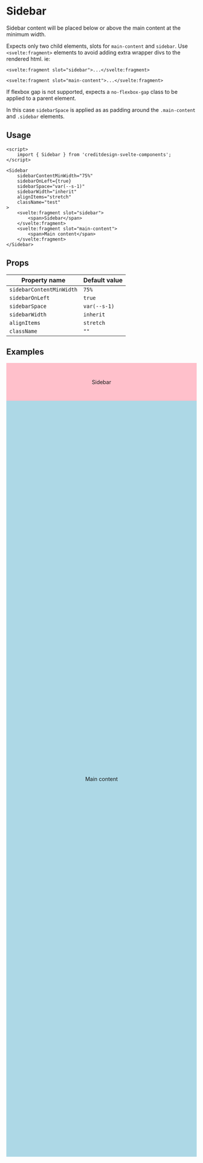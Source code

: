 <script lang="ts">
	import type { Space, PercentWidth, AlignItems, Measure } from '$lib/types';
	import Sidebar from '$lib/Sidebar/index.svelte';
	import Stack from '$lib/Stack/index.svelte';
	import Cluster from '$lib/Cluster/index.svelte';
	import SqueezeContainer from '$lib/SqueezeContainer/index.svelte';
	import PropSelect from '$lib/PropSelect/index.svelte';
	import PropBoolean from '$lib/PropBoolean/index.svelte';

	import {
		space_options,
		percent_options,
		measure_options,
		align_items_options
	} from '../../preview-content/options';

	let sidebarContentMinWidth: PercentWidth = '75%';
	let sidebarOnLeft: boolean = true;
	let sidebarSpace: Space = 'var(--s-1)';
	let sidebarWidth: Measure = 'inherit';
	let alignItems: AlignItems = 'stretch';
</script>

<style>
	span {
		display: flex;
		align-items: center;
		justify-content: center;
		min-width: 100px;
		max-width: none;
		background-color: lightblue;
	}

	nav {
		max-width: none;
	}

	.sidebar__main-content {
		height: 50vh;
	}

	.sidebar__content {
		min-height: 100px;
		background-color: pink;
	}

	.item {
		display: flex;
		align-items: center;
		justify-content: center;
		width: 100%;
		max-width: none;
		height: 100px;
		background-color: lightblue;
	}

	.list-item {
		display: flex;
		align-items: center;
		justify-content: center;
		max-width: none;
		height: 50px;
		padding: var(--s-1);
		background-color: pink;
	}
</style>

# Sidebar

Sidebar content will be placed below or above the main content at the minimum width.

Expects only two child elements, slots for `main-content` and `sidebar`. Use `<svelte:fragment>` elements
to avoid adding extra wrapper divs to the rendered html. ie:

```svelte
<svelte:fragment slot="sidebar">...</svelte:fragment>

<svelte:fragment slot="main-content">...</svelte:fragment>
```

If flexbox gap is not supported, expects a `no-flexbox-gap` class to be applied to a parent element.

In this case `sidebarSpace` is applied as as padding around the `.main-content` and `.sidebar` elements.

## Usage

```svelte
<script>
	import { Sidebar } from 'creditdesign-svelte-components';
</script>

<Sidebar
	sidebarContentMinWidth="75%"
	sidebarOnLeft={true}
	sidebarSpace="var(--s-1)"
	sidebarWidth="inherit"
	alignItems="stretch"
	className="test"
>
	<svelte:fragment slot="sidebar">
		<span>Sidebar</span>
	</svelte:fragment>
	<svelte:fragment slot="main-content">
		<span>Main content</span>
	</svelte:fragment>
</Sidebar>
```

## Props

| Property name            | Default value |
| ------------------------ | ------------- |
| `sidebarContentMinWidth` | `75%`         |
| `sidebarOnLeft`          | `true`        |
| `sidebarSpace`           | `var(--s-1)`  |
| `sidebarWidth`           | `inherit`     |
| `alignItems`             | `stretch`     |
| `className`              | `""`          |

## Examples

<SqueezeContainer>
	<Sidebar>
		<svelte:fragment slot="sidebar">
			<span class="sidebar__content">Sidebar</span>
		</svelte:fragment>
		<svelte:fragment slot="main-content">
			<span class="sidebar__main-content">Main content</span>
		</svelte:fragment>
	</Sidebar>
</SqueezeContainer>
